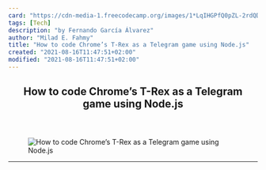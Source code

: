 ```yaml
---
card: "https://cdn-media-1.freecodecamp.org/images/1*LqIHGPfQ0pZL-2rdQDkYyQ.png"
tags: [Tech]
description: "by Fernando García Álvarez"
author: "Milad E. Fahmy"
title: "How to code Chrome’s T-Rex as a Telegram game using Node.js"
created: "2021-08-16T11:47:51+02:00"
modified: "2021-08-16T11:47:51+02:00"
---
```

<div class="site-wrapper">
<main id="site-main" class="site-main outer">
<div class="inner">
<article class="post-full post tag-tech tag-bots tag-web-development tag-javascript tag-technology ">
<header class="post-full-header">
<h1 class="post-full-title">How to code Chrome’s T-Rex as a Telegram game using Node.js</h1>
</header>
<figure class="post-full-image">
<picture>
<source media="(max-width: 700px)" sizes="1px" srcset="data:image/gif;base64,R0lGODlhAQABAIAAAAAAAP///yH5BAEAAAAALAAAAAABAAEAAAIBRAA7 1w">
<source media="(min-width: 701px)" sizes="(max-width: 800px) 400px,
(max-width: 1170px) 700px,
1400px" srcset="https://cdn-media-1.freecodecamp.org/images/1*LqIHGPfQ0pZL-2rdQDkYyQ.png 300w,
https://cdn-media-1.freecodecamp.org/images/1*LqIHGPfQ0pZL-2rdQDkYyQ.png 600w,
https://cdn-media-1.freecodecamp.org/images/1*LqIHGPfQ0pZL-2rdQDkYyQ.png 1000w,
https://cdn-media-1.freecodecamp.org/images/1*LqIHGPfQ0pZL-2rdQDkYyQ.png 2000w">
<img onerror="this.style.display='none'" src="https://cdn-media-1.freecodecamp.org/images/1*LqIHGPfQ0pZL-2rdQDkYyQ.png" alt="How to code Chrome’s T-Rex as a Telegram game using Node.js">
</picture>
</figure>
<section class="post-full-content">
<div class="post-content medium-migrated-article">
</div>
<hr>
</section>
</article>
</div>
</main>
</div>
<!-- Google Tag Manager (noscript) -->
<!-- End Google Tag Manager (noscript) -->
